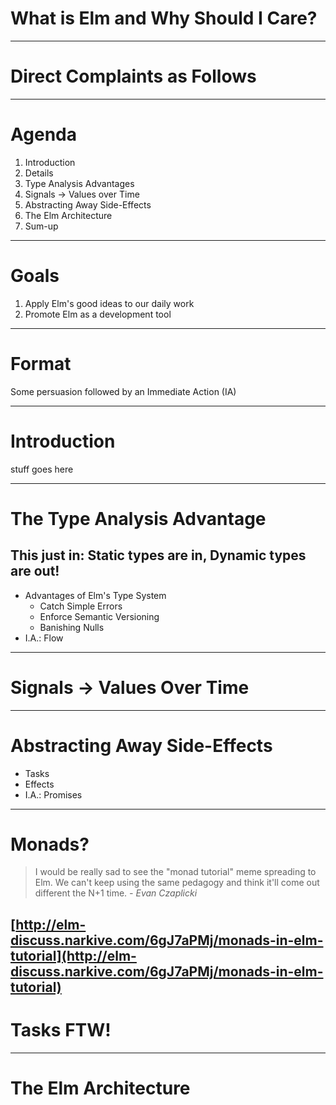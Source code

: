 # What is Elm and Why Should I Care?

---

# Direct Complaints as Follows

---

# Agenda

1. Introduction
1. Details
  2. Type Analysis Advantages
  2. Signals -> Values over Time
  2. Abstracting Away Side-Effects
  2. The Elm Architecture
1. Sum-up

---

# Goals

1. Apply Elm's good ideas to our daily work
2. Promote Elm as a development tool

---

# Format

Some persuasion followed by an Immediate Action (IA)

---

# Introduction

stuff goes here

---

# The Type Analysis Advantage
## This just in: Static types are in, Dynamic types are out!

- Advantages of Elm's Type System
  + Catch Simple Errors
  + Enforce Semantic Versioning
  + Banishing Nulls
- I.A.: Flow

---

# Signals -> Values Over Time

---

# Abstracting Away Side-Effects

- Tasks
- Effects
- I.A.: Promises

---

# Monads?

> I would be really sad to see the "monad tutorial" meme spreading to Elm. We
> can't keep using the same pedagogy and think it'll come out different the
> N+1 time.
*- Evan Czaplicki*

[http://elm-discuss.narkive.com/6gJ7aPMj/monads-in-elm-tutorial](http://elm-discuss.narkive.com/6gJ7aPMj/monads-in-elm-tutorial)
---

# Tasks FTW!


---

# The Elm Architecture
